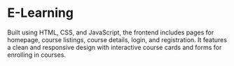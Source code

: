 # E-Learning
Built using HTML, CSS, and JavaScript, the frontend includes pages for homepage, course listings, course details, login, and registration. It features a clean and responsive design with interactive course cards and forms for enrolling in courses.
